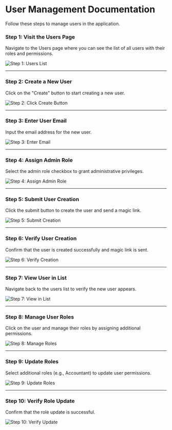 # User Management Documentation

Follow these steps to manage users in the application.

### Step 1: Visit the Users Page

Navigate to the Users page where you can see the list of all users with their roles and permissions.

![Step 1: Users List](./screenshots/user.cy.ts/1_users_list.png)

---

### Step 2: Create a New User

Click on the "Create" button to start creating a new user.

![Step 2: Click Create Button](./screenshots/user.cy.ts/2_click_create_button.png)

---

### Step 3: Enter User Email

Input the email address for the new user.

![Step 3: Enter Email](./screenshots/user.cy.ts/3_enter_email.png)

---

### Step 4: Assign Admin Role

Select the admin role checkbox to grant administrative privileges.

![Step 4: Assign Admin Role](./screenshots/user.cy.ts/4_assign_admin_role.png)

---

### Step 5: Submit User Creation

Click the submit button to create the user and send a magic link.

![Step 5: Submit Creation](./screenshots/user.cy.ts/5_submit_creation.png)

---

### Step 6: Verify User Creation

Confirm that the user is created successfully and magic link is sent.

![Step 6: Verify Creation](./screenshots/user.cy.ts/6_verify_creation.png)

---

### Step 7: View User in List

Navigate back to the users list to verify the new user appears.

![Step 7: View in List](./screenshots/user.cy.ts/7_view_in_list.png)

---

### Step 8: Manage User Roles

Click on the user and manage their roles by assigning additional permissions.

![Step 8: Manage Roles](./screenshots/user.cy.ts/8_manage_roles.png)

---

### Step 9: Update Roles

Select additional roles (e.g., Accountant) to update user permissions.

![Step 9: Update Roles](./screenshots/user.cy.ts/9_update_roles.png)

---

### Step 10: Verify Role Update

Confirm that the role update is successful.

![Step 10: Verify Update](./screenshots/user.cy.ts/10_verify_update.png)
